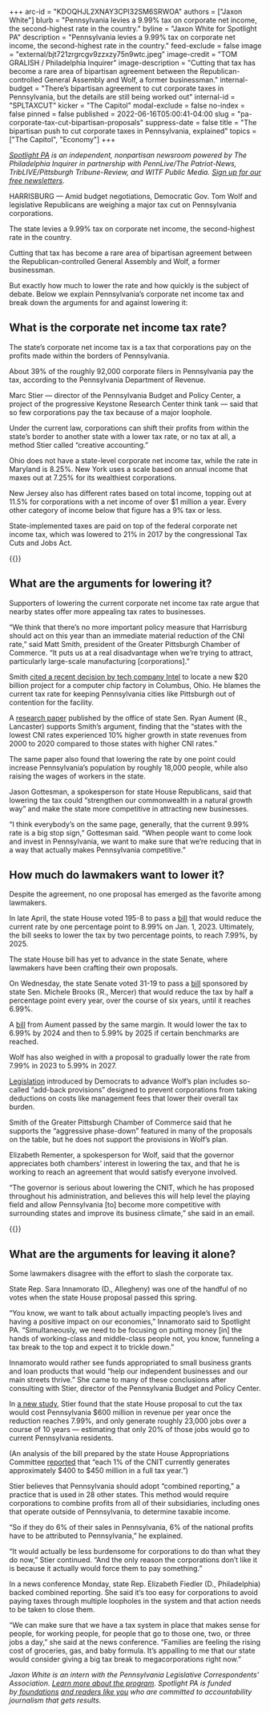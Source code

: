 +++
arc-id = "KDOQHJL2XNAY3CPI32SM6SRWOA"
authors = ["Jaxon White"]
blurb = "Pennsylvania levies a 9.99% tax on corporate net income, the second-highest rate in the country."
byline = "Jaxon White for Spotlight PA"
description = "Pennsylvania levies a 9.99% tax on corporate net income, the second-highest rate in the country."
feed-exclude = false
image = "external/bjt721zrgrcgv9zzxzy75n9wtc.jpeg"
image-credit = "TOM GRALISH / Philadelphia Inquirer"
image-description = "Cutting that tax has become a rare area of bipartisan agreement between the Republican-controlled General Assembly and Wolf, a former businessman."
internal-budget = "There’s bipartisan agreement to cut corporate taxes in Pennsylvania, but the details are still being worked out"
internal-id = "SPLTAXCUT"
kicker = "The Capitol"
modal-exclude = false
no-index = false
pinned = false
published = 2022-06-16T05:00:41-04:00
slug = "pa-corporate-tax-cut-bipartisan-proposals"
suppress-date = false
title = "The bipartisan push to cut corporate taxes in Pennsylvania, explained"
topics = ["The Capitol", "Economy"]
+++

<a href="https://www.spotlightpa.org/"><i>Spotlight PA</i></a><i> is an independent, nonpartisan newsroom powered by The Philadelphia Inquirer in partnership with PennLive/The Patriot-News, TribLIVE/Pittsburgh Tribune-Review, and WITF Public Media. </i><a href="https://www.spotlightpa.org/newsletters"><i>Sign up for our free newsletters</i></a><i>.</i>

HARRISBURG — Amid budget negotiations, Democratic Gov. Tom Wolf and legislative Republicans are weighing a major tax cut on Pennsylvania corporations.

The state levies a 9.99% tax on corporate net income, the second-highest rate in the country.

Cutting that tax has become a rare area of bipartisan agreement between the Republican-controlled General Assembly and Wolf, a former businessman.

But exactly how much to lower the rate and how quickly is the subject of debate. Below we explain Pennsylvania’s corporate net income tax and break down the arguments for and against lowering it:

<script src="https://www.spotlightpa.org/embed.js" async></script><div data-spl-embed-version="1" data-spl-src="https://www.spotlightpa.org/embeds/newsletter/"></div>

## What is the corporate net income tax rate?

The state’s corporate net income tax is a tax that corporations pay on the profits made within the borders of Pennsylvania.

About 39% of the roughly 92,000 corporate filers in Pennsylvania pay the tax, according to the Pennsylvania Department of Revenue.

Marc Stier — director of the Pennsylvania Budget and Policy Center, a project of the progressive Keystone Research Center think tank — said that so few corporations pay the tax because of a major loophole.

Under the current law, corporations can shift their profits from within the state’s border to another state with a lower tax rate, or no tax at all, a method Stier called “creative accounting.”

Ohio does not have a state-level corporate net income tax, while the rate in Maryland is 8.25%. New York uses a scale based on annual income that maxes out at 7.25% for its wealthiest corporations.

New Jersey also has different rates based on total income, topping out at 11.5% for corporations with a net income of over $1 million a year. Every other category of income below that figure has a 9% tax or less.

State-implemented taxes are paid on top of the federal corporate net income tax, which was lowered to 21% in 2017 by the congressional Tax Cuts and Jobs Act.

{{<picture src="external/evkrpvaghftyjr4wb3bsrb7z0g.jpeg" description="State Sen. Ryan Aument wants to lower the tax to 6.99% by 2024 and then to 5.99% by 2025 if certain benchmarks are reached." caption="State Sen. Ryan Aument wants to lower the tax to 6.99% by 2024 and then to 5.99% by 2025 if certain benchmarks are reached." credit="Commonwealth Media Services">}} 

## What are the arguments for lowering it?

Supporters of lowering the current corporate net income tax rate argue that nearby states offer more appealing tax rates to businesses.

“We think that there’s no more important policy measure that Harrisburg should act on this year than an immediate material reduction of the CNI rate,” said Matt Smith, president of the Greater Pittsburgh Chamber of Commerce. “It puts us at a real disadvantage when we’re trying to attract, particularly large-scale manufacturing [corporations].”

Smith <a href="https://www.reuters.com/technology/intel-plans-new-chip-manufacturing-site-ohio-report-2022-01-21/">cited a recent decision by tech company Intel</a> to locate a new $20 billion project for a computer chip factory in Columbus, Ohio. He blames the current tax rate for keeping Pennsylvania cities like Pittsburgh out of contention for the facility.

A <a href="https://web.archive.org/20220210135823/https://www.senatoraument.com/wp-content/uploads/sites/69/2021/06/CNI-research.pdf">research paper</a> published by the office of state Sen. Ryan Aument (R., Lancaster) supports Smith’s argument, finding that the “states with the lowest CNI rates experienced 10% higher growth in state revenues from 2000 to 2020 compared to those states with higher CNI rates.”

The same paper also found that lowering the rate by one point could increase Pennsylvania’s population by roughly 18,000 people, while also raising the wages of workers in the state.

Jason Gottesman, a spokesperson for state House Republicans, said that lowering the tax could “strengthen our commonwealth in a natural growth way” and make the state more competitive in attracting new businesses.

“I think everybody’s on the same page, generally, that the current 9.99% rate is a big stop sign,” Gottesman said. “When people want to come look and invest in Pennsylvania, we want to make sure that we’re reducing that in a way that actually makes Pennsylvania competitive.”

## How much do lawmakers want to lower it?

Despite the agreement, no one proposal has emerged as the favorite among lawmakers.

In late April, the state House voted 195-8 to pass a <a href="https://www.legis.state.pa.us/cfdocs/billInfo/billInfo.cfm?sYear=2021&sInd=0&body=H&type=B&bn=1960">bill</a> that would reduce the current rate by one percentage point to 8.99% on Jan. 1, 2023. Ultimately, the bill seeks to lower the tax by two percentage points, to reach 7.99%, by 2025.

The state House bill has yet to advance in the state Senate, where lawmakers have been crafting their own proposals.

On Wednesday, the state Senate voted 31-19 to pass a <a href="https://www.legis.state.pa.us/cfdocs/billInfo/billInfo.cfm?sYear=2021&sInd=0&body=S&type=B&bn=0447">bill</a> sponsored by state Sen. Michele Brooks (R., Mercer) that would reduce the tax by half a percentage point every year, over the course of six years, until it reaches 6.99%.

A <a href="https://www.legis.state.pa.us/cfdocs/billinfo/billinfo.cfm?syear=2021&sind=0&body=S&type=B&bn=0771">bill</a> from Aument passed by the same margin. It would lower the tax to 6.99% by 2024 and then to 5.99% by 2025 if certain benchmarks are reached.

Wolf has also weighed in with a proposal to gradually lower the rate from 7.99% in 2023 to 5.99% in 2027.

<a href="https://www.legis.state.pa.us/cfdocs/billinfo/billinfo.cfm?syear=2021&sind=0&body=H&type=B&bn=2510">Legislation</a> introduced by Democrats to advance Wolf’s plan includes so-called “add-back provisions” designed to prevent corporations from taking deductions on costs like management fees that lower their overall tax burden.

Smith of the Greater Pittsburgh Chamber of Commerce said that he supports the “aggressive phase-down” featured in many of the proposals on the table, but he does not support the provisions in Wolf’s plan.

Elizabeth Rementer, a spokesperson for Wolf, said that the governor appreciates both chambers’ interest in lowering the tax, and that he is working to reach an agreement that would satisfy everyone involved.

“The governor is serious about lowering the CNIT, which he has proposed throughout his administration, and believes this will help level the playing field and allow Pennsylvania [to] become more competitive with surrounding states and improve its business climate,” she said in an email.

{{<picture src="external/aef0vbg5cmmpf9zm27b4108sg4.jpeg" description="State Rep. Elizabeth Fiedler believes it’s too easy for corporations to avoid paying taxes through multiple loopholes in the system and that action needs to be taken to close them." caption="State Rep. Elizabeth Fiedler believes it’s too easy for corporations to avoid paying taxes through multiple loopholes in the system and that action needs to be taken to close them." credit="Pa. House Democrats">}} 

## What are the arguments for leaving it alone?

Some lawmakers disagree with the effort to slash the corporate tax.

State Rep. Sara Innamorato (D., Allegheny) was one of the handful of no votes when the state House proposal passed this spring.

“You know, we want to talk about actually impacting people’s lives and having a positive impact on our economies,” Innamorato said to Spotlight PA. “Simultaneously, we need to be focusing on putting money [in] the hands of working-class and middle-class people not, you know, funneling a tax break to the top and expect it to trickle down.”

Innamorato would rather see funds appropriated to small business grants and loan products that would “help our independent businesses and our main streets thrive.” She came to many of these conclusions after consulting with Stier, director of the Pennsylvania Budget and Policy Center.

In <a href="https://krc-pbpc.org/research_publication/corporate-taxes-without-combined-reporting-are-not-worth-the-cost/">a new study</a>, Stier found that the state House proposal to cut the tax would cost Pennsylvania $600 million in revenue per year once the reduction reaches 7.99%, and only generate roughly 23,000 jobs over a course of 10 years — estimating that only 20% of those jobs would go to current Pennsylvania residents.

(An analysis of the bill prepared by the state House Appropriations Committee <a href="https://web.archive.org/20220427160044/https://www.legis.state.pa.us/WU01/LI/BI/FN/2021/0/HB1960P3035.pdf">reported</a> that “each 1% of the CNIT currently generates approximately $400 to $450 million in a full tax year.”)

Stier believes that Pennsylvania should adopt “combined reporting,” a practice that is used in 28 other states. This method would require corporations to combine profits from all of their subsidiaries, including ones that operate outside of Pennsylvania, to determine taxable income.

<script src="https://www.spotlightpa.org/embed.js" async></script><div data-spl-embed-version="1" data-spl-src="https://www.spotlightpa.org/embeds/donate/"></div>

“So if they do 6% of their sales in Pennsylvania, 6% of the national profits have to be attributed to Pennsylvania,” he explained.

“It would actually be less burdensome for corporations to do than what they do now,” Stier continued. “And the only reason the corporations don’t like it is because it actually would force them to pay something.”

In a news conference Monday, state Rep. Elizabeth Fiedler (D., Philadelphia) backed combined reporting. She said it’s too easy for corporations to avoid paying taxes through multiple loopholes in the system and that action needs to be taken to close them.

“We can make sure that we have a tax system in place that makes sense for people, for working people, for people that go to those one, two, or three jobs a day,” she said at the news conference. “Families are feeling the rising cost of groceries, gas, and baby formula. It’s appalling to me that our state would consider giving a big tax break to megacorporations right now.”

<i>Jaxon White is an intern with the Pennsylvania Legislative Correspondents’ Association.&nbsp;</i><a href="http://www.pacapitolreporters.org/pacapitolreporters-internships.html"><i>Learn more about the program</i></a><i>. Spotlight PA is funded by</i><a href="https://www.spotlightpa.org/support"><i>&nbsp;foundations</i></a><i> </i><a href="https://www.spotlightpa.org/support"><i>and readers like you</i></a><i>&nbsp;who are committed to accountability journalism that gets results.</i>
